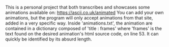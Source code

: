 This is a personal project that both transcribes and showcases some animations available on: https://ascii.co.uk/animated
You can add your own animations, but the program will only accept animations from that site, added in a very specific way. Inside 'animations.txt', the animation 
are contained in a dictionary composed of 'title : frames' where 'frames' is the text found on the desired animation's html source code, on line 53. It can quickly be identified by its absurd length.
